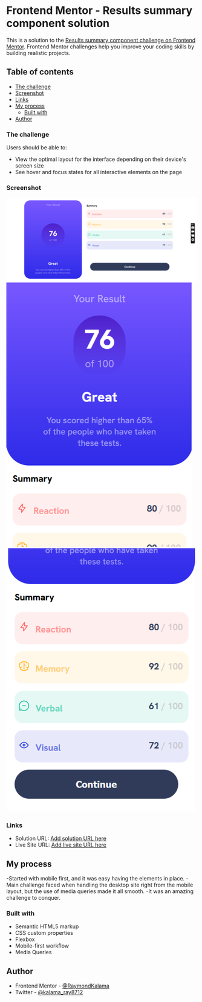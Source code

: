 # Frontend Mentor - Results summary component solution

This is a solution to the [Results summary component challenge on Frontend Mentor](https://www.frontendmentor.io/challenges/results-summary-component-CE_K6s0maV). Frontend Mentor challenges help you improve your coding skills by building realistic projects.

## Table of contents

- [The challenge](#the-challenge)
- [Screenshot](#screenshot)
- [Links](#links)
- [My process](#my-process)
  - [Built with](#built-with)
- [Author](#author)

### The challenge

Users should be able to:

- View the optimal layout for the interface depending on their device's screen size
- See hover and focus states for all interactive elements on the page

### Screenshot

![](./MySolution/DesktopScreenShot.png)
![](./MySolution/MobileDesign1.png)
![](./MySolution/MobileDesign2.png)

### Links

- Solution URL: [Add solution URL here](https://your-solution-url.com)
- Live Site URL: [Add live site URL here](https://your-live-site-url.com)

## My process

-Started with mobile first, and it was easy having the elements in place.
-Main challenge faced when handling the desktop site right from the mobile layout, but the use of media queries made it all smooth.
-It was an amazing challenge to conquer.

### Built with

- Semantic HTML5 markup
- CSS custom properties
- Flexbox
- Mobile-first workflow
- Media Queries

## Author

- Frontend Mentor - [@RaymondKalama](https://www.frontendmentor.io/profile/RaymondKalama)
- Twitter - [@kalama_ray8712](https://www.twitter.com/kalama_ray8712)
